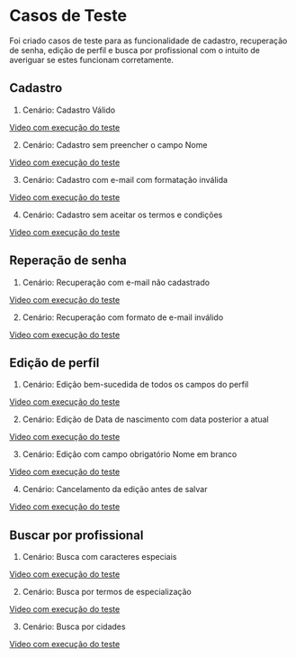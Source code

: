# Casos de Teste

Foi criado casos de teste para as funcionalidade de cadastro, recuperação de senha, edição de perfil e busca por profissional com o intuito de averiguar se estes funcionam corretamente.

## Cadastro

1. Cenário: Cadastro Válido

[Video com execução do teste
](https://vimeo.com/1079072370/8804ea0487)

2. Cenário: Cadastro sem preencher o campo Nome

[Video com execução do teste
](https://vimeo.com/1079072394/6edac45c86)

3. Cenário: Cadastro com e-mail com formatação inválida

[Video com execução do teste
](https://vimeo.com/1079072406/7139cbfa76)

4. Cenário: Cadastro sem aceitar os termos e condições

[Video com execução do teste
](https://vimeo.com/1079072428/205835bb6d)

## Reperação de senha

1. Cenário: Recuperação com e-mail não cadastrado

[Video com execução do teste
](https://vimeo.com/1079072534/7a248ab6b8)

2. Cenário: Recuperação com formato de e-mail inválido

[Video com execução do teste
](https://vimeo.com/1079072538/296f949ad7)

## Edição de perfil

1. Cenário: Edição bem-sucedida de todos os campos do perfil

[Video com execução do teste
](https://vimeo.com/1079072453/97348b8110)

2. Cenário: Edição de Data de nascimento com data posterior a atual

[Video com execução do teste
](https://vimeo.com/1079072487/17b7d391d6)

3. Cenário: Edição com campo obrigatório Nome em branco

[Video com execução do teste
](https://vimeo.com/1079072511/86159563f2)

4. Cenário: Cancelamento da edição antes de salvar

[Video com execução do teste
](https://vimeo.com/1079072524/760d846f19)

## Buscar por profissional

1. Cenário: Busca com caracteres especiais

[Video com execução do teste
](https://vimeo.com/1079072315/f05fb3a4fa)

2. Cenário: Busca por termos de especialização

[Video com execução do teste
](https://vimeo.com/1079072339/e7f07eef63)

3. Cenário: Busca por cidades

[Video com execução do teste
](https://vimeo.com/1079072356/5d22f8667f)